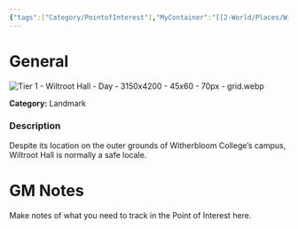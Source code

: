 ```yaml
---
{"tags":["Category/PointofInterest"],"MyContainer":"[[2-World/Places/Witherbloom Campus.md|Witherbloom Campus]]","MyCategory":"Landmark","obsidianUIMode":"preview","image":"Tier 1 - Wiltroot Hall - Day - 3150x4200 -  45x60 - 70px - grid.webp","dg-publish":true,"permalink":"/2-world/points-of-interest/wiltroot-hall/","dgPassFrontmatter":true,"updated":"2025-09-29T15:40:12.000+01:00"}
---
```



# General

![Tier 1 - Wiltroot Hall - Day - 3150x4200 -  45x60 - 70px - grid.webp](/img/user/z_Assets/Maps/Tier%201%20-%20Wiltroot%20Hall%20-%20Day%20-%203150x4200%20-%20%2045x60%20-%2070px%20-%20grid.webp)

**Category:** Landmark

### Description
Despite its location on the outer grounds of Witherbloom College’s campus, Wiltroot Hall is normally a safe locale.

# GM Notes

Make notes of what you need to track in the Point of Interest here. 

